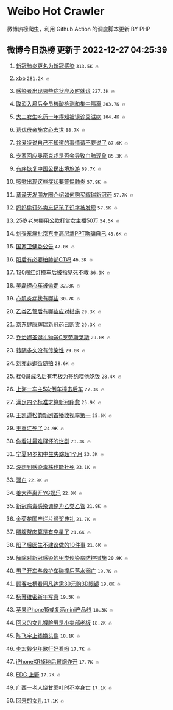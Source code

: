 # Weibo Hot Crawler 



微博热榜爬虫，利用 Github Action 的调度脚本更新 BY PHP 


## 微博今日热榜 更新于 2022-12-27 04:25:39 
1. [新冠肺炎更名为新冠感染](https://s.weibo.com/weibo?q=%23%E6%96%B0%E5%86%A0%E8%82%BA%E7%82%8E%E6%9B%B4%E5%90%8D%E4%B8%BA%E6%96%B0%E5%86%A0%E6%84%9F%E6%9F%93%23&t=31&band_rank=1&Refer=top) `313.5K 🔥` 

1. [xbb](https://s.weibo.com/weibo?q=%23xbb%23&t=31&band_rank=2&Refer=top) `281.2K 🔥` 

1. [感染者出现哪些症状应及时就诊](https://s.weibo.com/weibo?q=%23%E6%84%9F%E6%9F%93%E8%80%85%E5%87%BA%E7%8E%B0%E5%93%AA%E4%BA%9B%E7%97%87%E7%8A%B6%E5%BA%94%E5%8F%8A%E6%97%B6%E5%B0%B1%E8%AF%8A%23&t=31&band_rank=3&Refer=top) `227.3K 🔥` 

1. [取消入境后全员核酸检测和集中隔离](https://s.weibo.com/weibo?q=%23%E5%8F%96%E6%B6%88%E5%85%A5%E5%A2%83%E5%90%8E%E5%85%A8%E5%91%98%E6%A0%B8%E9%85%B8%E6%A3%80%E6%B5%8B%E5%92%8C%E9%9B%86%E4%B8%AD%E9%9A%94%E7%A6%BB%23&t=31&band_rank=4&Refer=top) `203.7K 🔥` 

1. [大二女生吃药一年得知被误诊艾滋病](https://s.weibo.com/weibo?q=%23%E5%A4%A7%E4%BA%8C%E5%A5%B3%E7%94%9F%E5%90%83%E8%8D%AF%E4%B8%80%E5%B9%B4%E5%BE%97%E7%9F%A5%E8%A2%AB%E8%AF%AF%E8%AF%8A%E8%89%BE%E6%BB%8B%E7%97%85%23&t=31&band_rank=5&Refer=top) `104.4K 🔥` 

1. [葛优母亲施文心去世](https://s.weibo.com/weibo?q=%23%E8%91%9B%E4%BC%98%E6%AF%8D%E4%BA%B2%E6%96%BD%E6%96%87%E5%BF%83%E5%8E%BB%E4%B8%96%23&t=31&band_rank=6&Refer=top) `88.7K 🔥` 

1. [谷爱凌说自己不知道的事情请不要说了](https://s.weibo.com/weibo?q=%23%E8%B0%B7%E7%88%B1%E5%87%8C%E8%AF%B4%E8%87%AA%E5%B7%B1%E4%B8%8D%E7%9F%A5%E9%81%93%E7%9A%84%E4%BA%8B%E6%83%85%E8%AF%B7%E4%B8%8D%E8%A6%81%E8%AF%B4%E4%BA%86%23&t=31&band_rank=7&Refer=top) `87.6K 🔥` 

1. [专家回应奥密克戎是否会导致白肺现象](https://s.weibo.com/weibo?q=%23%E4%B8%93%E5%AE%B6%E5%9B%9E%E5%BA%94%E5%A5%A5%E5%AF%86%E5%85%8B%E6%88%8E%E6%98%AF%E5%90%A6%E4%BC%9A%E5%AF%BC%E8%87%B4%E7%99%BD%E8%82%BA%E7%8E%B0%E8%B1%A1%23&t=31&band_rank=8&Refer=top) `85.3K 🔥` 

1. [有序恢复中国公民出境旅游](https://s.weibo.com/weibo?q=%23%E6%9C%89%E5%BA%8F%E6%81%A2%E5%A4%8D%E4%B8%AD%E5%9B%BD%E5%85%AC%E6%B0%91%E5%87%BA%E5%A2%83%E6%97%85%E6%B8%B8%23&t=31&band_rank=9&Refer=top) `69.7K 🔥` 

1. [咳嗽出现这些症状要警惕肺炎](https://s.weibo.com/weibo?q=%23%E5%92%B3%E5%97%BD%E5%87%BA%E7%8E%B0%E8%BF%99%E4%BA%9B%E7%97%87%E7%8A%B6%E8%A6%81%E8%AD%A6%E6%83%95%E8%82%BA%E7%82%8E%23&t=31&band_rank=10&Refer=top) `57.9K 🔥` 

1. [章泽天发朋友圈介绍如何购买辉瑞新冠药](https://s.weibo.com/weibo?q=%23%E7%AB%A0%E6%B3%BD%E5%A4%A9%E5%8F%91%E6%9C%8B%E5%8F%8B%E5%9C%88%E4%BB%8B%E7%BB%8D%E5%A6%82%E4%BD%95%E8%B4%AD%E4%B9%B0%E8%BE%89%E7%91%9E%E6%96%B0%E5%86%A0%E8%8D%AF%23&t=31&band_rank=11&Refer=top) `57.7K 🔥` 

1. [妈妈偷订外卖忘记孩子识字被发现](https://s.weibo.com/weibo?q=%23%E5%A6%88%E5%A6%88%E5%81%B7%E8%AE%A2%E5%A4%96%E5%8D%96%E5%BF%98%E8%AE%B0%E5%AD%A9%E5%AD%90%E8%AF%86%E5%AD%97%E8%A2%AB%E5%8F%91%E7%8E%B0%23&t=31&band_rank=12&Refer=top) `57.5K 🔥` 

1. [25岁老总挪用公款打赏女主播50万](https://s.weibo.com/weibo?q=%2325%E5%B2%81%E8%80%81%E6%80%BB%E6%8C%AA%E7%94%A8%E5%85%AC%E6%AC%BE%E6%89%93%E8%B5%8F%E5%A5%B3%E4%B8%BB%E6%92%AD50%E4%B8%87%23&t=31&band_rank=13&Refer=top) `54.5K 🔥` 

1. [刘强东痛批京东中高层拿PPT欺骗自己](https://s.weibo.com/weibo?q=%23%E5%88%98%E5%BC%BA%E4%B8%9C%E7%97%9B%E6%89%B9%E4%BA%AC%E4%B8%9C%E4%B8%AD%E9%AB%98%E5%B1%82%E6%8B%BFPPT%E6%AC%BA%E9%AA%97%E8%87%AA%E5%B7%B1%23&t=31&band_rank=14&Refer=top) `48.6K 🔥` 

1. [国家卫健委公告](https://s.weibo.com/weibo?q=%E5%9B%BD%E5%AE%B6%E5%8D%AB%E5%81%A5%E5%A7%94%E5%85%AC%E5%91%8A&t=31&band_rank=15&Refer=top) `47.0K 🔥` 

1. [阳后有必要拍肺部CT吗](https://s.weibo.com/weibo?q=%23%E9%98%B3%E5%90%8E%E6%9C%89%E5%BF%85%E8%A6%81%E6%8B%8D%E8%82%BA%E9%83%A8CT%E5%90%97%23&t=31&band_rank=16&Refer=top) `46.3K 🔥` 

1. [120闯红灯撞车后被指见死不救](https://s.weibo.com/weibo?q=%23120%E9%97%AF%E7%BA%A2%E7%81%AF%E6%92%9E%E8%BD%A6%E5%90%8E%E8%A2%AB%E6%8C%87%E8%A7%81%E6%AD%BB%E4%B8%8D%E6%95%91%23&t=31&band_rank=17&Refer=top) `36.9K 🔥` 

1. [吴磊担心车被偷走](https://s.weibo.com/weibo?q=%23%E5%90%B4%E7%A3%8A%E6%8B%85%E5%BF%83%E8%BD%A6%E8%A2%AB%E5%81%B7%E8%B5%B0%23&t=31&band_rank=18&Refer=top) `32.8K 🔥` 

1. [心肌炎症状有哪些](https://s.weibo.com/weibo?q=%23%E5%BF%83%E8%82%8C%E7%82%8E%E7%97%87%E7%8A%B6%E6%9C%89%E5%93%AA%E4%BA%9B%23&t=31&band_rank=19&Refer=top) `30.7K 🔥` 

1. [乙类乙管后有哪些应对措施](https://s.weibo.com/weibo?q=%23%E4%B9%99%E7%B1%BB%E4%B9%99%E7%AE%A1%E5%90%8E%E6%9C%89%E5%93%AA%E4%BA%9B%E5%BA%94%E5%AF%B9%E6%8E%AA%E6%96%BD%23&t=31&band_rank=20&Refer=top) `29.3K 🔥` 

1. [京东健康辉瑞新冠药已断货](https://s.weibo.com/weibo?q=%23%E4%BA%AC%E4%B8%9C%E5%81%A5%E5%BA%B7%E8%BE%89%E7%91%9E%E6%96%B0%E5%86%A0%E8%8D%AF%E5%B7%B2%E6%96%AD%E8%B4%A7%23&t=31&band_rank=21&Refer=top) `29.3K 🔥` 

1. [乔治娜圣诞礼物送C罗劳斯莱斯](https://s.weibo.com/weibo?q=%23%E4%B9%94%E6%B2%BB%E5%A8%9C%E5%9C%A3%E8%AF%9E%E7%A4%BC%E7%89%A9%E9%80%81C%E7%BD%97%E5%8A%B3%E6%96%AF%E8%8E%B1%E6%96%AF%23&t=31&band_rank=22&Refer=top) `29.0K 🔥` 

1. [转阴多久没有传染性](https://s.weibo.com/weibo?q=%23%E8%BD%AC%E9%98%B4%E5%A4%9A%E4%B9%85%E6%B2%A1%E6%9C%89%E4%BC%A0%E6%9F%93%E6%80%A7%23&t=31&band_rank=23&Refer=top) `29.0K 🔥` 

1. [刘亦菲逛街随拍](https://s.weibo.com/weibo?q=%23%E5%88%98%E4%BA%A6%E8%8F%B2%E9%80%9B%E8%A1%97%E9%9A%8F%E6%8B%8D%23&t=31&band_rank=24&Refer=top) `28.6K 🔥` 

1. [栓Q哥成名后有老板为签约喂他吃饭](https://s.weibo.com/weibo?q=%23%E6%A0%93Q%E5%93%A5%E6%88%90%E5%90%8D%E5%90%8E%E6%9C%89%E8%80%81%E6%9D%BF%E4%B8%BA%E7%AD%BE%E7%BA%A6%E5%96%82%E4%BB%96%E5%90%83%E9%A5%AD%23&t=31&band_rank=25&Refer=top) `28.4K 🔥` 

1. [上海一车主5次倒车撞击后车](https://s.weibo.com/weibo?q=%23%E4%B8%8A%E6%B5%B7%E4%B8%80%E8%BD%A6%E4%B8%BB5%E6%AC%A1%E5%80%92%E8%BD%A6%E6%92%9E%E5%87%BB%E5%90%8E%E8%BD%A6%23&t=31&band_rank=26&Refer=top) `27.3K 🔥` 

1. [满足四个标准才算新冠痊愈](https://s.weibo.com/weibo?q=%23%E6%BB%A1%E8%B6%B3%E5%9B%9B%E4%B8%AA%E6%A0%87%E5%87%86%E6%89%8D%E7%AE%97%E6%96%B0%E5%86%A0%E7%97%8A%E6%84%88%23&t=31&band_rank=27&Refer=top) `25.9K 🔥` 

1. [王凯谭松韵新剧首播收视率第一](https://s.weibo.com/weibo?q=%23%E7%8E%8B%E5%87%AF%E8%B0%AD%E6%9D%BE%E9%9F%B5%E6%96%B0%E5%89%A7%E9%A6%96%E6%92%AD%E6%94%B6%E8%A7%86%E7%8E%87%E7%AC%AC%E4%B8%80%23&t=31&band_rank=28&Refer=top) `25.6K 🔥` 

1. [王重江死了](https://s.weibo.com/weibo?q=%23%E7%8E%8B%E9%87%8D%E6%B1%9F%E6%AD%BB%E4%BA%86%23&t=31&band_rank=29&Refer=top) `24.9K 🔥` 

1. [你看过最难释怀的烂剧](https://s.weibo.com/weibo?q=%23%E4%BD%A0%E7%9C%8B%E8%BF%87%E6%9C%80%E9%9A%BE%E9%87%8A%E6%80%80%E7%9A%84%E7%83%82%E5%89%A7%23&t=31&band_rank=30&Refer=top) `23.3K 🔥` 

1. [宁夏14岁初中生失踪超1个月](https://s.weibo.com/weibo?q=%23%E5%AE%81%E5%A4%8F14%E5%B2%81%E5%88%9D%E4%B8%AD%E7%94%9F%E5%A4%B1%E8%B8%AA%E8%B6%851%E4%B8%AA%E6%9C%88%23&t=31&band_rank=31&Refer=top) `23.3K 🔥` 

1. [没想到感染毒株也能社死](https://s.weibo.com/weibo?q=%23%E6%B2%A1%E6%83%B3%E5%88%B0%E6%84%9F%E6%9F%93%E6%AF%92%E6%A0%AA%E4%B9%9F%E8%83%BD%E7%A4%BE%E6%AD%BB%23&t=31&band_rank=32&Refer=top) `23.1K 🔥` 

1. [骚白](https://s.weibo.com/weibo?q=%E9%AA%9A%E7%99%BD&t=31&band_rank=33&Refer=top) `22.9K 🔥` 

1. [姜大声离开YG娱乐](https://s.weibo.com/weibo?q=%23%E5%A7%9C%E5%A4%A7%E5%A3%B0%E7%A6%BB%E5%BC%80YG%E5%A8%B1%E4%B9%90%23&t=31&band_rank=34&Refer=top) `22.0K 🔥` 

1. [新冠病毒感染调整为乙类乙管](https://s.weibo.com/weibo?q=%23%E6%96%B0%E5%86%A0%E7%97%85%E6%AF%92%E6%84%9F%E6%9F%93%E8%B0%83%E6%95%B4%E4%B8%BA%E4%B9%99%E7%B1%BB%E4%B9%99%E7%AE%A1%23&t=31&band_rank=35&Refer=top) `21.9K 🔥` 

1. [金菊花国产烂片颁奖典礼](https://s.weibo.com/weibo?q=%23%E9%87%91%E8%8F%8A%E8%8A%B1%E5%9B%BD%E4%BA%A7%E7%83%82%E7%89%87%E9%A2%81%E5%A5%96%E5%85%B8%E7%A4%BC%23&t=31&band_rank=36&Refer=top) `21.7K 🔥` 

1. [腰腹赘肉算是有克星了](https://s.weibo.com/weibo?q=%23%E8%85%B0%E8%85%B9%E8%B5%98%E8%82%89%E7%AE%97%E6%98%AF%E6%9C%89%E5%85%8B%E6%98%9F%E4%BA%86%23&t=31&band_rank=37&Refer=top) `21.6K 🔥` 

1. [阳了后医生不建议做的10件事](https://s.weibo.com/weibo?q=%23%E9%98%B3%E4%BA%86%E5%90%8E%E5%8C%BB%E7%94%9F%E4%B8%8D%E5%BB%BA%E8%AE%AE%E5%81%9A%E7%9A%8410%E4%BB%B6%E4%BA%8B%23&t=31&band_rank=38&Refer=top) `21.6K 🔥` 

1. [解除对新冠感染的甲类传染病防控措施](https://s.weibo.com/weibo?q=%23%E8%A7%A3%E9%99%A4%E5%AF%B9%E6%96%B0%E5%86%A0%E6%84%9F%E6%9F%93%E7%9A%84%E7%94%B2%E7%B1%BB%E4%BC%A0%E6%9F%93%E7%97%85%E9%98%B2%E6%8E%A7%E6%8E%AA%E6%96%BD%23&t=31&band_rank=39&Refer=top) `20.9K 🔥` 

1. [男子开车与救护车碰撞后落水溺亡](https://s.weibo.com/weibo?q=%23%E7%94%B7%E5%AD%90%E5%BC%80%E8%BD%A6%E4%B8%8E%E6%95%91%E6%8A%A4%E8%BD%A6%E7%A2%B0%E6%92%9E%E5%90%8E%E8%90%BD%E6%B0%B4%E6%BA%BA%E4%BA%A1%23&t=31&band_rank=40&Refer=top) `19.7K 🔥` 

1. [顾客吐槽看阿凡达需30元购3D眼镜](https://s.weibo.com/weibo?q=%23%E9%A1%BE%E5%AE%A2%E5%90%90%E6%A7%BD%E7%9C%8B%E9%98%BF%E5%87%A1%E8%BE%BE%E9%9C%8030%E5%85%83%E8%B4%AD3D%E7%9C%BC%E9%95%9C%23&t=31&band_rank=41&Refer=top) `19.6K 🔥` 

1. [杨幂维密新年写真](https://s.weibo.com/weibo?q=%23%E6%9D%A8%E5%B9%82%E7%BB%B4%E5%AF%86%E6%96%B0%E5%B9%B4%E5%86%99%E7%9C%9F%23&t=31&band_rank=42&Refer=top) `19.5K 🔥` 

1. [苹果iPhone15或复活mini产品线](https://s.weibo.com/weibo?q=%23%E8%8B%B9%E6%9E%9CiPhone15%E6%88%96%E5%A4%8D%E6%B4%BBmini%E4%BA%A7%E5%93%81%E7%BA%BF%23&t=31&band_rank=43&Refer=top) `18.3K 🔥` 

1. [回来的女儿猴脸男是小卖部老板](https://s.weibo.com/weibo?q=%23%E5%9B%9E%E6%9D%A5%E7%9A%84%E5%A5%B3%E5%84%BF%E7%8C%B4%E8%84%B8%E7%94%B7%E6%98%AF%E5%B0%8F%E5%8D%96%E9%83%A8%E8%80%81%E6%9D%BF%23&t=31&band_rank=44&Refer=top) `18.2K 🔥` 

1. [陈飞宇上线换头像](https://s.weibo.com/weibo?q=%23%E9%99%88%E9%A3%9E%E5%AE%87%E4%B8%8A%E7%BA%BF%E6%8D%A2%E5%A4%B4%E5%83%8F%23&t=31&band_rank=45&Refer=top) `18.1K 🔥` 

1. [李宏毅少年歌行好看吗](https://s.weibo.com/weibo?q=%23%E6%9D%8E%E5%AE%8F%E6%AF%85%E5%B0%91%E5%B9%B4%E6%AD%8C%E8%A1%8C%E5%A5%BD%E7%9C%8B%E5%90%97%23&t=31&band_rank=46&Refer=top) `17.7K 🔥` 

1. [iPhoneXR掉地后冒烟炸开](https://s.weibo.com/weibo?q=%23iPhoneXR%E6%8E%89%E5%9C%B0%E5%90%8E%E5%86%92%E7%83%9F%E7%82%B8%E5%BC%80%23&t=31&band_rank=47&Refer=top) `17.7K 🔥` 

1. [EDG 上野](https://s.weibo.com/weibo?q=EDG%20%E4%B8%8A%E9%87%8E&t=31&band_rank=48&Refer=top) `17.7K 🔥` 

1. [广西一老人烧甘蔗叶时不幸身亡](https://s.weibo.com/weibo?q=%23%E5%B9%BF%E8%A5%BF%E4%B8%80%E8%80%81%E4%BA%BA%E7%83%A7%E7%94%98%E8%94%97%E5%8F%B6%E6%97%B6%E4%B8%8D%E5%B9%B8%E8%BA%AB%E4%BA%A1%23&t=31&band_rank=49&Refer=top) `17.1K 🔥` 

1. [回来的女儿](https://s.weibo.com/weibo?q=%E5%9B%9E%E6%9D%A5%E7%9A%84%E5%A5%B3%E5%84%BF&t=31&band_rank=50&Refer=top) `17.1K 🔥` 

